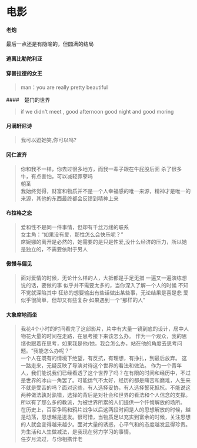 # 电影

#### 老炮
最后一点还是有隐喻的，但圆满的结局  

#### 逃离比勒陀利亚

#### 穿普拉德的女王
> man：you are really pretty beautiful

####　楚门的世界
> if we didn't meet , good afternoon good night and good moring

#### 月满轩尼诗
> 我可以逗她笑,你可以吗?

#### 冈仁波齐
> 你和我不一样，你去过很多地方，而我一辈子跟在牛屁股后面  杀了很多牛，有点害怕，可以减轻罪孽吗  
> 朝圣  
> 我始终觉得，财富和物质并不是一个人幸福感的唯一来源，精神才是唯一的来源，其他的东西最终都会反馈到精神上来  

#### 布拉格之恋
> 爱和性不是同一件事情，但却有千丝万缕的联系  
> 女主角：“如果没有爱，那性怎么会快乐呢？”  
> 席婉娜的离开是必然的，她需要的是只是性爱,没什么经济的压力，所以她是独立的，不需要依附于男人  

#### 傲慢与偏见
> 面对爱情的时候，无论什么样的人，大抵都是手足无措
> 一遍又一遍演练想说的话，要做的事
> 似乎并不需要太多的，当你深入了解一个人的时候
> 不知不觉就深陷其中
> 狂热的想要输出有些话做出某些事，无论结果是喜是悲
> 爱似乎很简单，但却又有些复杂
> 如果遇到一个“那样的人”

#### 大象席地而坐
> 我花4个小时的时间看完了这部影片，片中有大量一镜到底的设计，居中人物花大量的时间在走路，在思考接下来该怎么办。 
> 作为一个观众，我的思绪也跟着在思考，如果我是他/她，我会怎么办，站在他的角度去思考问题。“我能怎么办呢？”  
> 一个人在既有的情境下绝望，有反抗，有理想，有挣扎，到最后放弃。
> 这一路走来，无疑反映了导演对待这个世界的看法和做法。
> 作为一个青年人，我们能说我们已经看透了这个世界了吗？在有限的时间和经历中，不过是世界的冰山一角罢了。可能运气不太好，经历的都是痛苦和磨难，人生来不就是受苦的吗？面对这些，有人选择妥协，有人选择誓死抵抗。不能说这两种做法孰对孰错，选择的背后是对社会和世界的看法和个人信念的支撑。所以有了那么多的教派，为被世界所累的人们提供一个忏悔解放的场所。  
> 在历史上，百家争鸣和鸦片战争以后这两段时间是人的思想解放的时候，越是动荡，思想越是迸发。很可惜，当物质足以充实到富余的时候，关注思想的人就会变得越来越少。面对大量的诱惑，心平气和的态度越发显得珍贵。  
> 为生活和人生做减法，是我现在努力学习的事情。  
> 任岁月流过，与你相携伴老  
